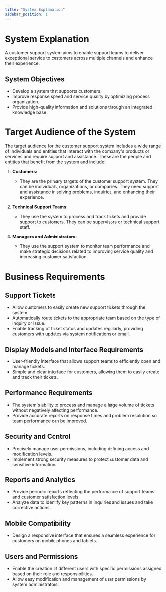 ```yaml
---
title: "System Explanation"
sidebar_position: 1
---
```


# System Explanation
A customer support system aims to enable support teams to deliver exceptional service to customers across multiple channels and enhance their experience.

## System Objectives
- Develop a system that supports customers.
- Improve response speed and service quality by optimizing process organization.
- Provide high-quality information and solutions through an integrated knowledge base.

# Target Audience of the System
The target audience for the customer support system includes a wide range of individuals and entities that interact with the company's products or services and require support and assistance. These are the people and entities that benefit from the system and include:

1. **Customers:**
   - They are the primary targets of the customer support system. They can be individuals, organizations, or companies. They need support and assistance in solving problems, inquiries, and enhancing their experience.

2. **Technical Support Teams:**
   - They use the system to process and track tickets and provide support to customers. They can be supervisors or technical support staff.

3. **Managers and Administrators:**
   - They use the support system to monitor team performance and make strategic decisions related to improving service quality and increasing customer satisfaction.

# Business Requirements

## Support Tickets
   - Allow customers to easily create new support tickets through the system.
   - Automatically route tickets to the appropriate team based on the type of inquiry or issue.
   - Enable tracking of ticket status and updates regularly, providing customers with updates via system notifications or email.

## Display Models and Interface Requirements
   - User-friendly interface that allows support teams to efficiently open and manage tickets.
   - Simple and clear interface for customers, allowing them to easily create and track their tickets.

## Performance Requirements
   - The system's ability to process and manage a large volume of tickets without negatively affecting performance.
   - Provide accurate reports on response times and problem resolution so team performance can be improved.

## Security and Control
   - Precisely manage user permissions, including defining access and modification levels.
   - Implement strong security measures to protect customer data and sensitive information.

## Reports and Analytics
   - Provide periodic reports reflecting the performance of support teams and customer satisfaction levels.
   - Analyze data to identify key patterns in inquiries and issues and take corrective actions.

## Mobile Compatibility
   - Design a responsive interface that ensures a seamless experience for customers on mobile phones and tablets.

## Users and Permissions
   - Enable the creation of different users with specific permissions assigned based on their role and responsibilities.
   - Allow easy modification and management of user permissions by system administrators.